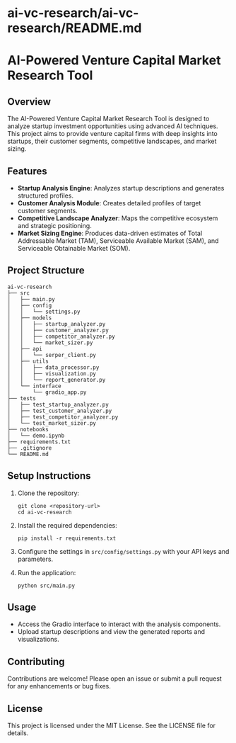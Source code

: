 # ai-vc-research/ai-vc-research/README.md

# AI-Powered Venture Capital Market Research Tool

## Overview
The AI-Powered Venture Capital Market Research Tool is designed to analyze startup investment opportunities using advanced AI techniques. This project aims to provide venture capital firms with deep insights into startups, their customer segments, competitive landscapes, and market sizing.

## Features
- **Startup Analysis Engine**: Analyzes startup descriptions and generates structured profiles.
- **Customer Analysis Module**: Creates detailed profiles of target customer segments.
- **Competitive Landscape Analyzer**: Maps the competitive ecosystem and strategic positioning.
- **Market Sizing Engine**: Produces data-driven estimates of Total Addressable Market (TAM), Serviceable Available Market (SAM), and Serviceable Obtainable Market (SOM).

## Project Structure
```
ai-vc-research
├── src
│   ├── main.py
│   ├── config
│   │   └── settings.py
│   ├── models
│   │   ├── startup_analyzer.py
│   │   ├── customer_analyzer.py
│   │   ├── competitor_analyzer.py
│   │   └── market_sizer.py
│   ├── api
│   │   └── serper_client.py
│   ├── utils
│   │   ├── data_processor.py
│   │   ├── visualization.py
│   │   └── report_generator.py
│   └── interface
│       └── gradio_app.py
├── tests
│   ├── test_startup_analyzer.py
│   ├── test_customer_analyzer.py
│   ├── test_competitor_analyzer.py
│   └── test_market_sizer.py
├── notebooks
│   └── demo.ipynb
├── requirements.txt
├── .gitignore
└── README.md
```

## Setup Instructions
1. Clone the repository:
   ```
   git clone <repository-url>
   cd ai-vc-research
   ```

2. Install the required dependencies:
   ```
   pip install -r requirements.txt
   ```

3. Configure the settings in `src/config/settings.py` with your API keys and parameters.

4. Run the application:
   ```
   python src/main.py
   ```

## Usage
- Access the Gradio interface to interact with the analysis components.
- Upload startup descriptions and view the generated reports and visualizations.

## Contributing
Contributions are welcome! Please open an issue or submit a pull request for any enhancements or bug fixes.

## License
This project is licensed under the MIT License. See the LICENSE file for details.
